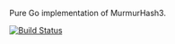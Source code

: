Pure Go implementation of MurmurHash3.

[![Build Status][1]][2]

[1]: https://secure.travis-ci.org/gwenn/murmurhash3.png
[2]: http://www.travis-ci.org/gwenn/murmurhash3
